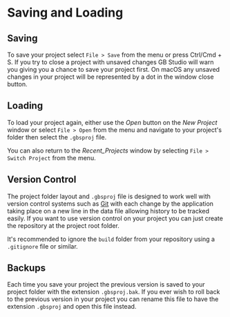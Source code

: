 # Saving and Loading

## Saving

To save your project select `File > Save` from the menu or press Ctrl/Cmd + S. If you try to close a project with unsaved changes GB Studio will warn you giving you a chance to save your project first. On macOS any unsaved changes in your project will be represented by a dot in the window close button.

## Loading

To load your project again, either use the _Open_ button on the _New Project_ window or select `File > Open` from the menu and navigate to your project's folder then select the `.gbsproj` file.

You can also return to the _Recent_Projects_ window by selecting `File > Switch Project` from the menu.

## Version Control

The project folder layout and `.gbsproj` file is designed to work well with version control systems such as [Git](https://git-scm.com/) with each change by the application taking place on a new line in the data file allowing history to be tracked easily. If you want to use version control on your project you can just create the repository at the project root folder.

It's recommended to ignore the `build` folder from your repository using a `.gitignore` file or similar.

## Backups

Each time you save your project the previous version is saved to your project folder with the extension `.gbsproj.bak`. If you ever wish to roll back to the previous version in your project you can rename this file to have the extension `.gbsproj` and open this file instead.
